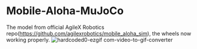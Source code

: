 # Mobile-Aloha-MuJoCo
The model from official AgileX Robotics repo(https://github.com/agilexrobotics/mobile_aloha_sim), the wheels now working properly. 
![hardcoded0-ezgif com-video-to-gif-converter](https://github.com/JakobDen/Mobile-Aloha-MuJoCo/assets/54845271/7560e3fb-512d-4ccc-8121-77ea83909a49)

